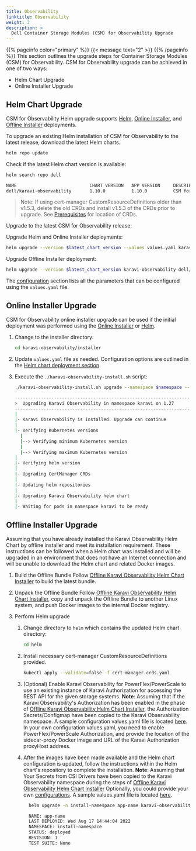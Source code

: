 ```yaml
---
title: Observability
linktitle: Observability
weight: 3
description: >
  Dell Container Storage Modules (CSM) for Observability Upgrade
---
```

{{% pageinfo color="primary" %}}
{{< message text="2" >}}
{{% /pageinfo %}}
This section outlines the upgrade steps for Container Storage Modules (CSM) for Observability. CSM for Observability upgrade can be achieved in one of two ways:

- Helm Chart Upgrade
- Online Installer Upgrade

## Helm Chart Upgrade

CSM for Observability Helm upgrade supports [Helm](../../installation/observability/deployment), [Online Installer](../../installation/observability/installer/), and [Offline Installer](../../../../offline/modules) deployments.

To upgrade an existing Helm installation of CSM for Observability to the latest release, download the latest Helm charts.

```bash
helm repo update
```

Check if the latest Helm chart version is available:

```bash
helm search repo dell
```

```bash
NAME                            CHART VERSION   APP VERSION     DESCRIPTION
dell/karavi-observability       1.10.0          1.10.0          CSM for Observability is part of the [Container...
```

>Note: If using cert-manager CustomResourceDefinitions older than v1.5.3, delete the old CRDs and install v1.5.3 of the CRDs prior to upgrade. See [Prerequisites](../../installation/observability/deployment#prerequisites) for location of CRDs.

Upgrade to the latest CSM for Observability release:

Upgrade Helm and Online Installer deployments:

```bash
helm upgrade --version $latest_chart_version --values values.yaml karavi-observability dell/karavi-observability -n $namespace
```

Upgrade Offline Installer deployment:

```bash
helm upgrade --version $latest_chart_version karavi-observability dell/karavi-observability -n $namespace
```

The [configuration](../../installation/observability/deployment#configuration) section lists all the parameters that can be configured using the `values.yaml` file.

## Online Installer Upgrade

CSM for Observability online installer upgrade can be used if the initial deployment was performed using the [Online Installer](../../installation/observability/installer) or [Helm](../../installation/observability/deployment).

1. Change to the installer directory:

    ```bash
    cd karavi-observability/installer
    ```

2. Update `values.yaml` file as needed. Configuration options are outlined in the [Helm chart deployment section](../../installation/observability/deployment#configuration).

3. Execute the `./karavi-observability-install.sh` script:

    ```bash
    ./karavi-observability-install.sh upgrade --namespace $namespace --values myvalues.yaml --version $latest_chart_version
    ```

    ```bash
    ---------------------------------------------------------------------------------
    >  Upgrading Karavi Observability in namespace karavi on 1.27
    ---------------------------------------------------------------------------------
    |
    |- Karavi Observability is installed. Upgrade can continue          Success
    |
    |- Verifying Kubernetes versions
      |
      |--> Verifying minimum Kubernetes version                         Success
      |
      |--> Verifying maximum Kubernetes version                         Success
    |
    |- Verifying helm version                                           Success
    |
    |- Upgrading CertManager CRDs                                       Success
    |
    |- Updating helm repositories                                       Success
    |
    |- Upgrading Karavi Observability helm chart                        Success
    |
    |- Waiting for pods in namespace karavi to be ready                 Success
    ```

## Offline Installer Upgrade

Assuming that you have already installed the Karavi Observability Helm Chart by offline installer and meet its installation requirement.
These instructions can be followed when a Helm chart was installed and will be upgraded in an environment that does not have an Internet connection and will be unable to download the Helm chart and related Docker images.

1. Build the Offline Bundle
    Follow [Offline Karavi Observability Helm Chart Installer](../../../../offline/modules) to build the latest bundle.

2. Unpack the Offline Bundle
   Follow [Offline Karavi Observability Helm Chart Installer](../../../../offline/modules), copy and unpack the Offline Bundle to another Linux system, and push Docker images to the internal Docker registry.

3. Perform Helm upgrade
   1. Change directory to `helm` which contains the updated Helm chart directory:

      ```bash
      cd helm
      ```

   2. Install necessary cert-manager CustomResourceDefinitions provided.

      ```bash
      kubectl apply --validate=false -f cert-manager.crds.yaml
      ```

   3. (Optional) Enable Karavi Observability for PowerFlex/PowerScale to use an existing instance of Karavi Authorization for accessing the REST API for the given storage systems.
      **Note**: Assuming that if the Karavi Observability's Authorization has been enabled in the phase of [Offline Karavi Observability Helm Chart Installer](../../../../offline/modules), the Authorization Secrets/Configmap have been copied to the Karavi Observability namespace.
      A sample configuration values.yaml file is located [here](https://github.com/dell/helm-charts/blob/main/charts/karavi-observability/values.yaml).
      In your own configuration values.yaml, you need to enable PowerFlex/PowerScale Authorization, and provide the location of the sidecar-proxy Docker image and URL of the Karavi Authorization proxyHost address.

   4. After the images have been made available and the Helm chart configuration is updated, follow the instructions within the Helm chart's repository to complete the installation.
      **Note**: Assuming that Your Secrets from CSI Drivers have been copied to the Karavi Observability namespace during the steps of [Offline Karavi Observability Helm Chart Installer](../../../../offline/modules)
      Optionally, you could provide your own [configurations](../../installation/observability/#configuration). A sample values.yaml file is located [here](https://github.com/dell/helm-charts/blob/main/charts/karavi-observability/values.yaml).

      ```bash
        helm upgrade -n install-namespace app-name karavi-observability
      ```

      ```bash
        NAME: app-name
        LAST DEPLOYED: Wed Aug 17 14:44:04 2022
        NAMESPACE: install-namespace
        STATUS: deployed
        REVISION: 1
        TEST SUITE: None
      ```
